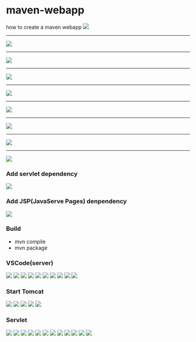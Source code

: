 # maven-webapp

how to create a maven webapp
![](./images/Screen%20Shot%202022-04-09%20at%206.25.51%20AM.png)

---

![](./images/Screen%20Shot%202022-04-09%20at%206.26.16%20AM.png)

---

![](./images/Screen%20Shot%202022-04-09%20at%206.26.29%20AM.png)

---

![](./images/Screen%20Shot%202022-04-09%20at%206.26.38%20AM.png)

---

![](./images/Screen%20Shot%202022-04-09%20at%206.26.50%20AM.png)

---

![](./images/Screen%20Shot%202022-04-09%20at%206.27.02%20AM.png)

---

![](./images/Screen%20Shot%202022-04-09%20at%206.27.10%20AM.png)

---

![](./images/Screen%20Shot%202022-04-09%20at%206.27.46%20AM.png)

---

![](./images/Screen%20Shot%202022-04-09%20at%206.28.54%20AM.png)

### Add servlet dependency

![](./images/Screen%20Shot%202022-04-09%20at%206.38.13%20AM.png)

### Add JSP(JavaServe Pages) denpendency

![](./images/Screen%20Shot%202022-04-09%20at%206.44.54%20AM.png)

### Build

- mvn compile
- mvn package

### VSCode(server)

![](./images/Screen%20Shot%202022-04-18%20at%207.02.26%20PM.png)
![](./images/Screen%20Shot%202022-04-18%20at%207.04.12%20PM.png)
![](./images/Screen%20Shot%202022-04-18%20at%207.05.03%20PM.png)
![](./images/Screen%20Shot%202022-04-18%20at%207.05.36%20PM.png)
![](./images/Screen%20Shot%202022-04-18%20at%207.06.43%20PM.png)
![](./images/Screen%20Shot%202022-04-18%20at%207.07.03%20PM.png)
![](./images/Screen%20Shot%202022-04-18%20at%207.07.13%20PM.png)
![](./images/Screen%20Shot%202022-04-18%20at%207.07.27%20PM.png)
![](./images/Screen%20Shot%202022-04-18%20at%207.07.42%20PM.png)
![](./images/Screen%20Shot%202022-04-18%20at%207.08.05%20PM.png)

### Start Tomcat

![](./images/Screen%20Shot%202022-04-09%20at%207.00.24%20AM.png)
![](./images/Screen%20Shot%202022-04-09%20at%209.58.50%20AM.png`)
![](./images/Screen%20Shot%202022-04-09%20at%2010.00.01%20AM.png)
![](./images/Screen%20Shot%202022-04-09%20at%2010.00.54%20AM.png)
![](./images/Screen%20Shot%202022-04-09%20at%2010.01.40%20AM.png)

### Servlet

![](./images/Screen%20Shot%202022-04-09%20at%2011.21.41%20AM.png)
![](./images/Screen%20Shot%202022-04-09%20at%2011.26.54%20AM.png)
![](./images/Screen%20Shot%202022-04-09%20at%2011.27.08%20AM.png)
![](./images/Screen%20Shot%202022-04-09%20at%2011.28.02%20AM.png)
![](./images/Screen%20Shot%202022-04-09%20at%2011.28.33%20AM.png)
![](./images/Screen%20Shot%202022-04-09%20at%2011.28.49%20AM.png)
![](./images/Screen%20Shot%202022-04-09%20at%2012.26.07%20PM.png)
![](./images/Screen%20Shot%202022-04-09%20at%2012.39.42%20PM.png)
![](./images/Screen%20Shot%202022-04-09%20at%2012.39.51%20PM.png)
![](./images/Screen%20Shot%202022-04-09%20at%2012.39.59%20PM.png)
![](./images/Screen%20Shot%202022-04-09%20at%2012.40.07%20PM.png)
![](./images/Screen%20Shot%202022-04-09%20at%2012.40.16%20PM.png)
